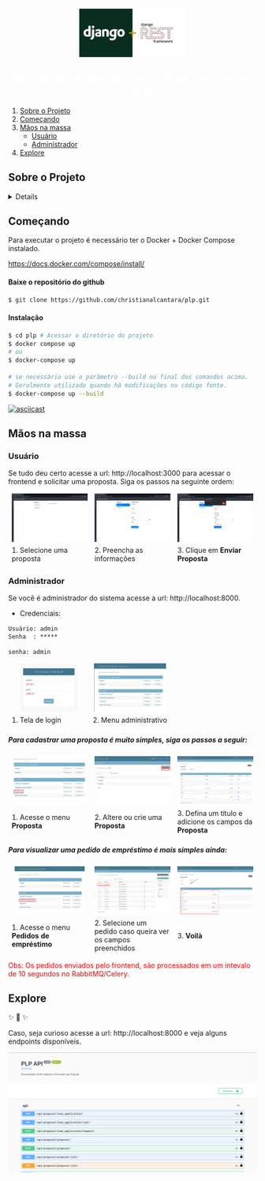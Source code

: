 <p align="center">
  <a href="https://github.com/christianalcantara/ntk">
    <img style="height: 7em" src="docs/images/logo.png" alt="Logo">
  </a>
</p>

<h2 align="center" style="color: white;" ali>Sistema de Gestão de Propostas de Empréstimo Pessoal</h3>

<ol>
<li>
  <a href="#sobre-o-projeto">Sobre o Projeto</a>
</li>
<li>
  <a href="#começando">Começando</a>
</li>
<li>
  <a href="#mãos-na-massa">Mãos na massa</a>
  <ul>
    <li><a href="#usuário">Usuário</a></li>
    <li><a href="#administrador">Administrador</a></li>
  </ul>
</li>
<li>
   <a href="#explore">Explore</a>
</li>
</ol>

<!-- SOBRE O PROJETO -->

## Sobre o Projeto

<details>

### Desafio

O objetivo deste desafio é criar um sistema onde os usuários possam cadastrar propostas de empréstimo pessoal e realizar
sua avaliação através de uma fila RabbitMQ utilizando o Django Celery.

### Estrutura da Proposta

O administrador do sistema poderá cadastrar os campos que devem constar na proposta através do django-admin. Por
exemplo, os seguintes campos podem ser cadastrados:

- Nome Completo
- CPF
- Endereço
- Valor do Empréstimo Pretendido

### Página de Preenchimento da Proposta

Deve ser criada uma página onde o possível cliente poderá preencher a proposta, utilizando os campos cadastrados
anteriormente. É importante ressaltar que o frontend não deve fazer comunicação direta com o Django, toda a comunicação
deve ser feita através do Django Rest Framework. O desenvolvedor pode utilizar um framework de sua preferência, como
React, Vue, Angular, ou mesmo HTML com JS.

</details>

<!-- COMEÇANDO -->

## Começando

Para executar o projeto é necessário ter o Docker + Docker Compose instalado.

https://docs.docker.com/compose/install/

#### Baixe o repositório do github

```bash
$ git clone https://github.com/christianalcantara/plp.git
```

#### Instalação

```bash
$ cd plp # Acessar o diretório do projeto
$ docker compose up
# ou
$ docker-compose up

# se necessário use o parâmetro --build no final dos comandos acima.
# Geralmente utilizado quando há modificações no código fonte.
$ docker-compose up --build
```

[![asciicast](https://asciinema.org/a/lbaeiwVjwWKTuGMHRBXyR4ZnQ.svg)](https://asciinema.org/a/lbaeiwVjwWKTuGMHRBXyR4ZnQ)

<!-- USABILIDADE -->

## Mãos na massa

### Usuário

Se tudo deu certo acesse a url: http://localhost:3000 para acessar o frontend e solicitar uma proposta.
Siga os passos na seguinte ordem:

<table>
<thead>
    <tr style="border: #e24545">
        <td class="tg-0pky" style="width: 33%; border: unset"><img style="height: 7em" src="docs/images/tela_proposta_1.png" alt="Logo"></td>
        <td class="tg-0pky" style="width: 33%; border: unset"><img style="height: 7em" src="docs/images/tela_proposta_2.png" alt="Logo"></td>
        <td class="tg-0pky" style="width: 33%; border: unset"><img style="height: 7em" src="docs/images/tela_proposta_3.png" alt="Logo"></td>
    </tr>
    <tr style="border: #e24545">
        <td class="tg-0pky" style="width: 33%; border: unset">1. Selecione uma proposta</td>
        <td class="tg-0pky" style="width: 33%; border: unset">2. Preencha as informações</td>
        <td class="tg-0pky" style="width: 33%; border: unset">3. Clique em <b>Enviar Proposta</b></td>
    </tr>

</thead>
</table>

### Administrador

Se você é administrador do sistema acesse a url: http://localhost:8000.

- Credenciais:

```
Usuário: admin
Senha  : *****
```

`senha: admin`

<table>
<thead>
    <tr style="border: unset">
        <td class="tg-0pky" style="text-align: center; width: 50%; border: unset"><img style="height: 7em" src="docs/images/login.png" alt="Logo"></td>
        <td class="tg-0pky" style="text-align: center; width: 50%; border: unset"><img style="height: 7em" src="docs/images/admin_home.png" alt="Logo"></td>
    </tr>
    <tr style="border: #e24545">
        <td class="tg-0pky" style="border: unset">1. Tela de login</td>
        <td class="tg-0pky" style="border: unset">2. Menu administrativo</td>
    </tr>
</thead>
</table>

##### Para cadastrar uma proposta é muito simples, siga os passos a seguir:

<table>
<thead>
    <tr style="border: #e24545">
        <td class="tg-0pky" style="text-align: center; width: 33%; border: unset"><img style="height: 7em" src="docs/images/admin_proposal_menu.png" alt="Logo"></td>
        <td class="tg-0pky" style="text-align: center; width: 33%; border: unset"><img style="height: 7em" src="docs/images/admin_proposal_list.png" alt="Logo"></td>
        <td class="tg-0pky" style="text-align: center; width: 33%; border: unset"><img style="height: 7em" src="docs/images/admin_proposal_view.png" alt="Logo"></td>
    </tr>
    <tr style="border: #e24545">
        <td class="tg-0pky" style="border: unset">1. Acesse o menu <b>Proposta</b></td>
        <td class="tg-0pky" style="border: unset">2. Altere ou crie uma <b>Proposta</b></td>
        <td class="tg-0pky" style="border: unset">3. Defina um título e adicione os campos da <b>Proposta</b></td>
    </tr>
</thead>
</table>

##### Para visualizar uma pedido de empréstimo é mais simples ainda:

<table>
<thead>
    <tr style="border: #e24545">
        <td class="tg-0pky" style="text-align: center; width: 33%; border: unset"><img style="height: 7em" src="docs/images/admin_loan_menu.png" alt="Logo"></td>
        <td class="tg-0pky" style="text-align: center; width: 33%; border: unset"><img style="height: 7em" src="docs/images/admin_loan_list.png" alt="Logo"></td>
        <td class="tg-0pky" style="text-align: center; width: 33%; border: unset"><img style="height: 7em" src="docs/images/admin_loan_view.png" alt="Logo"></td>
    </tr>
    <tr style="border: #e24545">
        <td class="tg-0pky" style="border: unset">1. Acesse o menu <b>Pedidos de empréstimo</b></td>
        <td class="tg-0pky" style="border: unset">2. Selecione um pedido caso queira ver os campos preenchidos</td>
        <td class="tg-0pky" style="border: unset">3. <b>Voilà</b></td>
    </tr>
</thead>
</table>
<p style="color: red">Obs: Os pedidos enviados pelo frontend, são processados em um intevalo de 10 segundos no RabbitMQ/Celery.</p>

## Explore

✨ 🍰 ✨

Caso, seja curioso acesse a url: http://localhost:8000 e veja alguns endpoints disponíveis.

<p align="center">
    <img src="docs/images/api.png">
</p>
